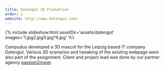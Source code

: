 ```yaml
---
title: Datengut 3D Produktion
order: i
website: http://www.datengut.com/
---
```


{% include slideshow.html assetDir='assets/datengut' images='1.jpg*2.jpg*3.jpg*4.jpg' %}

Campudus developed a 3D mascot for the Leipzig based IT company Datengut. Various 3D scenarios and tweaking of the existing webpage were also part of the assignment. Client and project lead was done by our partner agency [passion2move](http://www.passion2move.com/).
